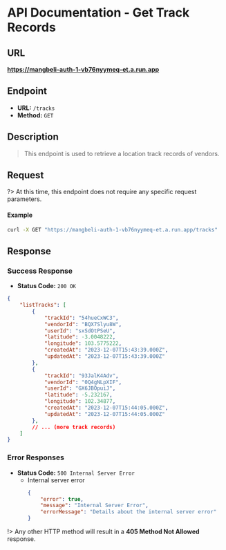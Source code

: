 # **API Documentation - Get Track Records**

## URL

**https://mangbeli-auth-1-vb76nyymeq-et.a.run.app**

## Endpoint

- **URL:** `/tracks`
- **Method:** `GET`

## Description

> This endpoint is used to retrieve a location track records of vendors.

## Request

?> At this time, this endpoint does not require any specific request parameters.

#### Example
```bash
curl -X GET "https://mangbeli-auth-1-vb76nyymeq-et.a.run.app/tracks"
```

## Response

### Success Response

- **Status Code:** `200 OK`
```json
{
    "listTracks": [
        {
            "trackId": "54hueCxWC3",
            "vendorId": "BQX7Slyu8W",
            "userId": "sxSdOtPSeU",
            "latitude": -3.0048222,
            "longitude": 103.5775222,
            "createdAt": "2023-12-07T15:43:39.000Z",
            "updatedAt": "2023-12-07T15:43:39.000Z"
        },
        {
            "trackId": "93JalK4Adv",
            "vendorId": "0Q4gNLpXIF",
            "userId": "GX6JBOpuiJ",
            "latitude": -5.232167,
            "longitude": 102.34877,
            "createdAt": "2023-12-07T15:44:05.000Z",
            "updatedAt": "2023-12-07T15:44:05.000Z"
        },
        // ... (more track records)
    ]
}
```

### Error Responses

- **Status Code:** `500 Internal Server Error`
    - Internal server error
        ```json
        {
            "error": true,
            "message": "Internal Server Error",
            "errorMessage": "Details about the internal server error"
        }
        ```

!> Any other HTTP method will result in a **405 Method Not Allowed** response.
